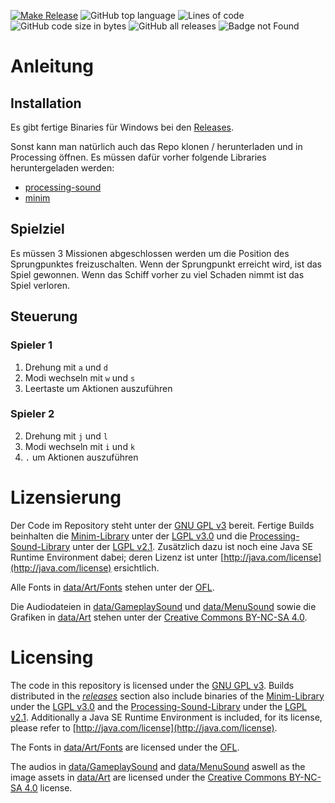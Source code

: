 [![Make Release](https://github.com/benthillerkus/Asteroids/actions/workflows/make-release.yml/badge.svg)](https://github.com/benthillerkus/Asteroids/actions/workflows/make-release.yml)
![GitHub top language](https://img.shields.io/github/languages/top/benthillerkus/Asteroids?logo=java)
![Lines of code](https://img.shields.io/tokei/lines/github/benthillerkus/Asteroids?color=orange)
![GitHub code size in bytes](https://img.shields.io/github/languages/code-size/benthillerkus/Asteroids?color=purple)
![GitHub all releases](https://img.shields.io/github/downloads/benthillerkus/Asteroids/total)
![Badge not Found](https://img.shields.io/badge/404-badge%20not%20found-red)
# Anleitung

## Installation

Es gibt fertige Binaries für Windows bei den [Releases](https://github.com/benthillerkus/SpaceLovers/releases).

Sonst kann man natürlich auch das Repo klonen / herunterladen und in Processing öffnen.
Es müssen dafür vorher folgende Libraries heruntergeladen werden:
- [processing-sound](https://github.com/processing/processing-sound)
- [minim](https://github.com/ddf/minim)

## Spielziel
Es müssen 3 Missionen abgeschlossen werden um die Position des Sprungpunktes freizuschalten. Wenn der Sprungpunkt erreicht wird, ist das Spiel gewonnen.
Wenn das Schiff vorher zu viel Schaden nimmt ist das Spiel verloren.

## Steuerung

### Spieler 1
1. Drehung mit `a` und `d`
2. Modi wechseln mit `w` und `s`
3. Leertaste um Aktionen auszuführen

### Spieler 2
2. Drehung mit `j` und `l`
3. Modi wechseln mit `i` und `k`
4. `.` um Aktionen auszuführen

# Lizensierung
Der Code im Repository steht unter der [GNU GPL v3](https://www.gnu.org/licenses/gpl-3.0.en.html) bereit.
Fertige Builds beinhalten die [Minim-Library](https://github.com/ddf/minim) unter der [LGPL v3.0](https://www.gnu.org/licenses/lgpl-3.0.en.html) und die [Processing-Sound-Library](https://github.com/processing/processing-sound) unter der [LGPL v2.1](https://www.gnu.org/licenses/lgpl-3.0.en.html). Zusätzlich dazu ist noch eine Java SE Runtime Environment dabei; deren Lizenz ist unter [http://java.com/license](http://java.com/license) ersichtlich.

Alle Fonts in [data/Art/Fonts](data/Fonts) stehen unter der [OFL](https://scripts.sil.org/cms/scripts/page.php?site_id=nrsi&id=OFL).

Die Audiodateien in [data/GameplaySound](data/Art/GameplaySound) und [data/MenuSound](data/GameplaySound) sowie die Grafiken in [data/Art](data/Art) stehen unter der [Creative Commons BY-NC-SA 4.0](https://creativecommons.org/licenses/by-nc/4.0/).

# Licensing
The code in this repository is licensed under the [GNU GPL v3](https://www.gnu.org/licenses/gpl-3.0.en.html).
Builds distributed in the [_releases_](https://github.com/benthillerkus/SpaceLovers/releases) section also include binaries of the [Minim-Library](https://github.com/ddf/minim) under the [LGPL v3.0](https://www.gnu.org/licenses/lgpl-3.0.en.html) and the [Processing-Sound-Library](https://github.com/processing/processing-sound) under the [LGPL v2.1](https://www.gnu.org/licenses/lgpl-3.0.en.html). Additionally a Java SE Runtime Environment is included, for its license, please refer to [http://java.com/license](http://java.com/license).

The Fonts in [data/Art/Fonts](data/Fonts) are licensed under the [OFL](https://scripts.sil.org/cms/scripts/page.php?site_id=nrsi&id=OFL).

The audios in [data/GameplaySound](data/Art/GameplaySound) and [data/MenuSound](data/GameplaySound) aswell as the image assets in [data/Art](data/Art) are licensed under the [Creative Commons BY-NC-SA 4.0](https://creativecommons.org/licenses/by-nc/4.0/) license.
